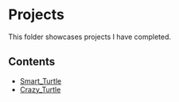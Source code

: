 # Projects
This folder showcases projects I have completed.
## Contents
* [Smart_Turtle](projects/Smart_Turtle)
* [Crazy_Turtle](projects/Crazy_Turtle)
